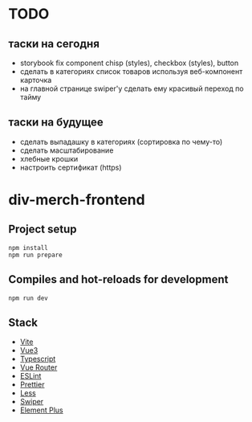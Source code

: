 # TODO

## таски на сегодня
- storybook fix component chisp (styles), checkbox (styles), button
- сделать в категориях список товаров используя веб-компонент карточка
- на главной странице swiper'у сделать ему красивый переход по тайму

## таски на будущее
- сделать выпадашку в категориях (сортировка по чему-то) 
- сделать масштабирование
- хлебные крошки
- настроить сертификат (https)

# div-merch-frontend

## Project setup

```
npm install
npm run prepare
```

## Compiles and hot-reloads for development

```
npm run dev
```

## Stack

- [Vite](https://vitejs.dev/)
- [Vue3](https://vuejs.org/)
- [Typescript](https://www.typescriptlang.org/)
- [Vue Router](https://v3.router.vuejs.org/)
- [ESLint](https://eslint.org/)
- [Prettier](https://prettier.io/)
- [Less](https://lesscss.org/)
- [Swiper](https://swiperjs.com/)
- [Element Plus](https://element-plus.org/)
